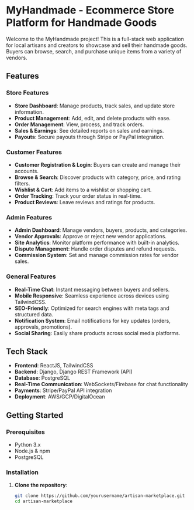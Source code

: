 # MyHandmade - Ecommerce Store Platform for Handmade Goods

Welcome to the MyHandmade project! This is a full-stack web application for local artisans and creators to showcase and sell their handmade goods. Buyers can browse, search, and purchase unique items from a variety of vendors. 

## Features

### Store Features
- **Store Dashboard**: Manage products, track sales, and update store information.
- **Product Management**: Add, edit, and delete products with ease.
- **Order Management**: View, process, and track orders.
- **Sales & Earnings**: See detailed reports on sales and earnings.
- **Payouts**: Secure payouts through Stripe or PayPal integration.

### Customer Features
- **Customer Registration & Login**: Buyers can create and manage their accounts.
- **Browse & Search**: Discover products with category, price, and rating filters.
- **Wishlist & Cart**: Add items to a wishlist or shopping cart.
- **Order Tracking**: Track your order status in real-time.
- **Product Reviews**: Leave reviews and ratings for products.

### Admin Features
- **Admin Dashboard**: Manage vendors, buyers, products, and categories.
- **Vendor Approvals**: Approve or reject new vendor applications.
- **Site Analytics**: Monitor platform performance with built-in analytics.
- **Dispute Management**: Handle order disputes and refund requests.
- **Commission System**: Set and manage commission rates for vendor sales.

### General Features
- **Real-Time Chat**: Instant messaging between buyers and sellers.
- **Mobile Responsive**: Seamless experience across devices using TailwindCSS.
- **SEO-Friendly**: Optimized for search engines with meta tags and structured data.
- **Notification System**: Email notifications for key updates (orders, approvals, promotions).
- **Social Sharing**: Easily share products across social media platforms.
  
## Tech Stack

- **Frontend**: ReactJS, TailwindCSS
- **Backend**: Django, Django REST Framework (API)
- **Database**: PostgreSQL
- **Real-Time Communication**: WebSockets/Firebase for chat functionality
- **Payments**: Stripe/PayPal API integration
- **Deployment**: AWS/GCP/DigitalOcean

## Getting Started

### Prerequisites

- Python 3.x
- Node.js & npm
- PostgreSQL

### Installation

1. **Clone the repository**:
   ```bash
   git clone https://github.com/yourusername/artisan-marketplace.git
   cd artisan-marketplace
